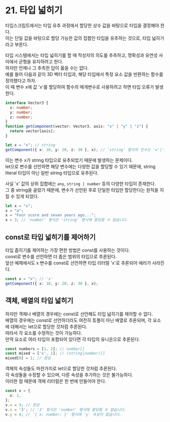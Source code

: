 # 21. 타입 넓히기

타입스크립트에서는 타입 유추 과정에서 할당한 상수 값을 바탕으로 타입을 결정해야 한다.  
이는 단일 값을 바탕으로 할당 가능한 값의 집합인 타입을 유추하는 것으로, 타입 넓히기라고 부른다.

타입 시스템에서는 타입 넓히기를 할 때 작성자의 의도를 추측하고, 명확성과 유연성 사이에서 균형을 유지하려고 한다.  
하지만 언제나 그 추측한 답이 옳을 수는 없다.  
예를 들어 다음과 같이 3D 벡터 타입과, 해당 타입에서 특정 요소 값을 반환하는 함수를 정의했다고 하자.  
이 때 변수 x에 값 'x'를 할당하여 함수의 매개변수로 사용하려고 하면 타입 오류가 발생한다.

```ts
interface Vector3 {
  x: number;
  y: number;
  z: number;
}
function getComponent(vector: Vector3, axis: "x" | "y" | "z") {
  return vector[axis];
}

let x = "x"; // string
getComponent({ x: 10, y: 20, z: 30 }, x); // 'string' 형식의 인수는 'x'|'y'|'z' 형식에 할당할 수 없습니다.
```

이는 변수 x가 string 타입으로 유추되었기 때문에 발생하는 문제이다.  
let으로 변수를 선언하면 해당 변수에는 다양한 값을 할당할 수 있기 때문에, string literal 타입이 아닌 일반 string 타입으로 유추된다.

사실 'x' 값의 상위 집합에는 `any`, `string | number` 등의 다양한 타입이 존재한다.  
그 중 string을 골랐기 때문에, 변수가 선언된 후로 단일한 타입만 할당한다는 원칙을 지킬 수 있게 되었다.

```ts
let x = "x";
x = "a";
x = "Four score and seven years ago...";
x = 3; // 'number' 형식은 'string' 형식에 할당할 수 없습니다.
```

## const로 타입 넓히기를 제어하기

타입 좁히기를 제어하는 가장 편한 방법은 const를 사용하는 것이다.  
const로 변수를 선언하면 더 좁은 범위의 타입으로 추론된다.  
앞선 예제에서도 x 변수를 const로 선언하면 타입 리터럴 'x'로 추론되어 에러가 사라진다.

```ts
const x = "x"; // 'x'
getComponent({ x: 10, y: 20, z: 30 }, x);
```

## 객체, 배열의 타입 넓히기

하지만 객체나 배열의 경우에는 const로 선언해도 타입 넓히기를 제어할 수 없다.  
배열의 경우에는 const로 선언하더라도 여전히 튜플이 아닌 배열로 추론되며, 각 요소에 대해서는 let으로 할당한 것처럼 추론된다.  
따라서 각 요소를 수정하는 것이 가능하다.  
만약 요소로 여러 타입이 포함되어 있다면 각 타입의 유니온으로 추론된다.

```ts
const numbers = [1, 2]; // number[]
const mixed = ['x', 1]; // (string|number)[]
mixed[0] = 1; // 정상
```

객체의 속성들도 마찬가지로 let으로 할당한 것처럼 추론된다.  
각 속성들을 수정할 수 있으며, 다른 속성을 추가하는 것은 불가능하다.  
이러한 점 때문에 객체 리터럴은 한 번에 만들어야 한다.

```ts
const v = {
  x: 1,
};
v.x = 3; // 정상
v.x = '3'; // '3' 형식은 'number' 형식에 할당할 수 없습니다.
v.y = 4; // '{ x: number; }' 형식에 'y' 속성이 없습니다.
```


